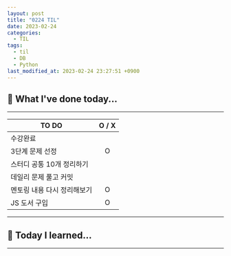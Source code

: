 ```yaml
---
layout: post
title: "0224 TIL"
date: 2023-02-24
categories:
  - TIL
tags:
  - til
  - DB
  - Python
last_modified_at: 2023-02-24 23:27:51 +0900
---
```


## 🎁 What I've done today...

---

| TO DO                       | O / X |
| --------------------------- | :---: |
| 수강완료                    |       |
| 3단계 문제 선정             |   O   |
| 스터디 공통 10개 정리하기   |       |
| 데일리 문제 풀고 커밋       |       |
| 멘토링 내용 다시 정리해보기 |   O   |
| JS 도서 구입                |   O   |

---

## 🎈 Today I learned...

---
